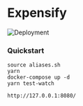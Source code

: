 # Expensify
![Deployment](https://github.com/rdok/expensify/workflows/CI/badge.svg) 

### Quickstart

```
source aliases.sh
yarn 
docker-compose up -d
yarn test-watch

http://127.0.0.1:8080/
```

